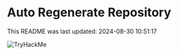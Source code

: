 # Auto Regenerate Repository

This README was last updated: 2024-08-30 10:51:17

 ![TryHackMe](https://tryhackme.com/badge/533634)